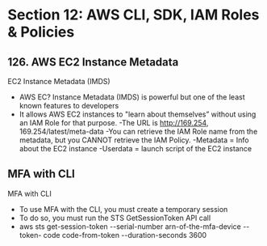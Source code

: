 # Section 12: AWS CLI, SDK, IAM Roles & Policies

## 126. AWS EC2 Instance Metadata

EC2 Instance Metadata (IMDS)

- AWS EC? Instance Metadata (IMDS) is powerful but one of the least known
features to developers
- It allows AWS EC2 instances to "learn about themselves” without using an
IAM Role for that purpose.
-The URL is http://169.254, 169.254/latest/meta-data
-You can retrieve the IAM Role name from the metadata, but you CANNOT
retrieve the IAM Policy.
-Metadata = Info about the EC2 instance
-Userdata = launch script of the EC2 instance

## MFA with CLI

MFA with CLI

- To use MFA with the CLI, you must create a temporary session
- To do so, you must run the STS GetSessionToken API call
- aws sts get-session-token --serial-number arn-of-the-mfa-device --token- code code-from-token --duration-seconds 3600